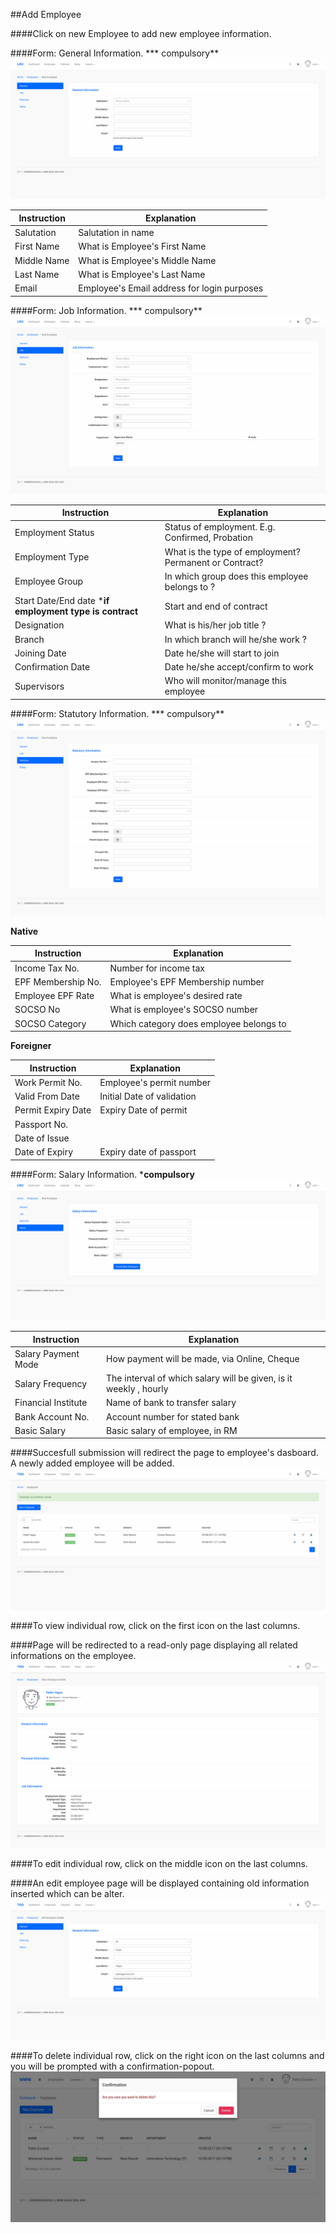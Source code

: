 ##Add Employee

####Click on new Employee to add new employee information.

####Form: General Information. *** compulsory**
![Create Employee: 1](/Images/Employee/employee_create_general.png)

| Instruction  | Explanation |
| ------------- | ------------- |
| Salutation | Salutation in name |
| First Name  | What is Employee's First Name |
| Middle Name  | What is Employee's Middle Name |
| Last Name | What is Employee's Last Name |
| Email  |  Employee's Email address for login purposes |

####Form: Job Information. *** compulsory**
![Create Employee: 2](/Images/Employee/employee_create_job.png)

| Instruction  | Explanation |
| ------------- | ------------- |
| Employment Status | Status of employment. E.g. Confirmed, Probation |
| Employment Type  | What is the type of employment? Permanent or Contract? |
| Employee Group  | In which group does this employee belongs to ?  |
| Start Date/End date ***if employment type is contract** | Start and end of contract  |
| Designation  |  What is his/her job title ? |
| Branch  |  In which branch will he/she work ? |
| Joining Date  |  Date he/she will start to join |
| Confirmation Date  |  Date he/she accept/confirm to work |
| Supervisors  |  Who will monitor/manage this employee |

####Form: Statutory Information. *** compulsory**
![Create Employee: 3](/Images/Employee/employee_create_statutory.png)

**Native**

| Instruction  | Explanation |
| ------------- | ------------- |
| Income Tax No. | Number for income tax |
| EPF Membership No.  | Employee's EPF Membership number  |
| Employee EPF Rate  | What is employee's desired rate |
| SOCSO No | What is employee's SOCSO number |
| SOCSO Category  | Which category does employee belongs to |

**Foreigner**

| Instruction  | Explanation |
| ------------- | ------------- |
| Work Permit No.  | Employee's permit number |
| Valid From Date  | Initial Date of validation |
| Permit Expiry Date  | Expiry Date of permit |
| Passport No.  |  |
| Date of Issue  |  |
| Date of Expiry  | Expiry date of passport |

####Form: Salary Information. ***compulsory**
![Create Employee: 4](/Images/Employee/employee_create_salary.png)

| Instruction  | Explanation |
| ------------- | ------------- |
| Salary Payment Mode  | How payment will be made, via Online, Cheque |
| Salary Frequency  | The interval of which salary will be given, is it weekly , hourly |
| Financial Institute  | Name of bank to transfer salary |
| Bank Account No. | Account number for stated bank |
| Basic Salary  | Basic salary of employee, in RM |

####Succesfull submission will redirect the page to employee's dasboard. A newly added employee will be added.
![Success Employee](/Images/Employee/employee_success.png)

####To view individual row, click on the first icon on the last columns.

####Page will be redirected to a read-only page displaying all related informations on the employee.
![Show Employee](/Images/Employee/employee_show.png)

####To edit individual row, click on the middle icon on the last columns.

####An edit employee page will be displayed containing old information inserted which can be alter.
![Edit Employee](/Images/Employee/employee_edit.png)

####To delete individual row, click on the right icon on the last columns and you will be prompted with a confirmation-popout.
![Delete Employee](/Images/Employee/Employee_Delete.png)
